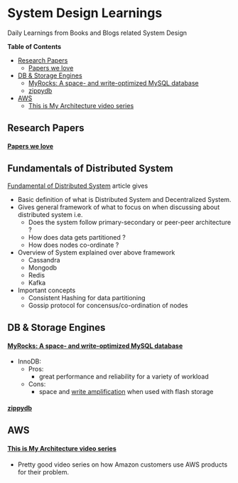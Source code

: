 
System Design Learnings
=======================
Daily Learnings from Books and Blogs related System Design
<!-- START doctoc generated TOC please keep comment here to allow auto update -->
<!-- DON'T EDIT THIS SECTION, INSTEAD RE-RUN doctoc TO UPDATE -->
**Table of Contents**

- [Research Papers](#research-papers)
    - [Papers we love](#papers-we-love)
- [DB & Storage Engines](#db--storage-engines)
    - [MyRocks: A space- and write-optimized MySQL database](#myrocks-a-space--and-write-optimized-mysql-database)
    - [zippydb](#zippydb)
- [AWS](#aws)
    - [This is My Architecture video series](#this-is-my-architecture-video-series)

<!-- END doctoc generated TOC please keep comment here to allow auto update -->

## Research Papers
#### [Papers we love](https://github.com/papers-we-love/papers-we-love)

## Fundamentals of Distributed System
[Fundamental of Distributed System](https://www.baeldung.com/cs/distributed-systems-guide) article gives
* Basic definition of what is Distributed System and Decentralized System. 
* Gives general framework of what to focus on when discussing about distributed system i.e. 
    * Does the system follow primary-secondary or peer-peer architecture ? 
    * How does data gets partitioned ? 
    * How does nodes co-ordinate ? 
* Overview of System explained over above framework
    * Cassandra
    * Mongodb
    * Redis
    * Kafka 
* Important concepts
    * Consistent Hashing for data partitioning 
    * Gossip protocol for concensus/co-ordination of nodes 
    
## DB & Storage Engines
#### [MyRocks: A space- and write-optimized MySQL database](https://engineering.fb.com/2016/08/31/core-data/myrocks-a-space-and-write-optimized-mysql-database/)
  * InnoDB: 
    * Pros: 
      - great performance and reliability for a variety of workload
    * Cons: 
      - space and [write amplification](https://www.ontrack.com/en-us/blog/what-is-write-amplification-wa-and-how-does-it-effect-ssds) when used with flash storage
#### [zippydb](https://engineering.fb.com/2021/08/06/core-data/zippydb/)
## AWS
#### [This is My Architecture video series](https://go.aws/3lcQkTm)
- Pretty good video series on how Amazon customers use AWS products for their problem.  
  
   


